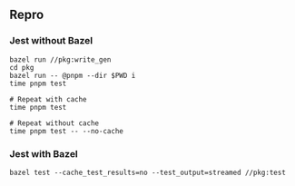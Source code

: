 ## Repro

### Jest without Bazel

```
bazel run //pkg:write_gen
cd pkg
bazel run -- @pnpm --dir $PWD i
time pnpm test

# Repeat with cache
time pnpm test

# Repeat without cache
time pnpm test -- --no-cache
```

### Jest with Bazel

```
bazel test --cache_test_results=no --test_output=streamed //pkg:test
```

